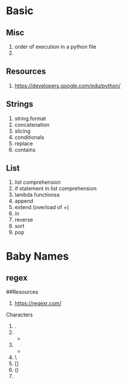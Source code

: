 # Basic
## Misc

1. order of execution in a python file
2. 
## Resources

1. https://developers.google.com/edu/python/
## Strings

1. string.format
2. concatenation
3. slicing
4. conditionals
5. replace 
6. contains

## List

1. list comprehension
2. if statement in list comprehension
3. lambda functionsa
4. append
5. extend (overload of +)
6. in
7. reverse
8. sort
9. pop

# Baby Names
## regex

##Resources 
1. https://regexr.com/

Characters
1. . 
2. *
3. +
4. \
5. []
6. ()
7. 
